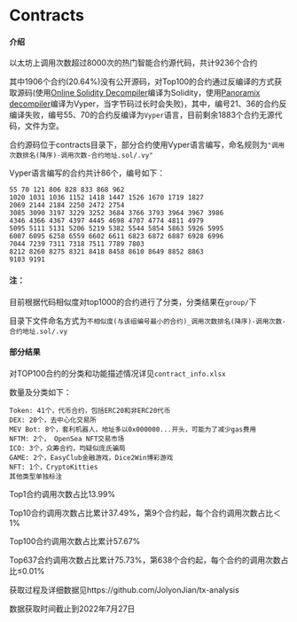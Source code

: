 # Contracts

#### 介绍

以太坊上调用次数超过8000次的热门智能合约源代码，共计9236个合约

其中1906个合约(20.64%)没有公开源码，对Top100的合约通过反编译的方式获取源码(使用[Online Solidity Decompiler](https://ethervm.io/decompile)编译为Solidity，使用[Panoramix decompiler](https://etherscan.io/bytecode-decompiler)编译为Vyper，当字节码过长时会失败)，其中，编号21、36的合约反编译失败，编号55、70的合约反编译为`Vyper`语言，目前剩余1883个合约无源代码，文件为空。


合约源码位于contracts目录下，部分合约使用Vyper语言编写，命名规则为`"调用次数排名(降序)-调用次数-合约地址.sol/.vy"`

Vyper语言编写的合约共计86个，编号如下：
```
55 70 121 806 828 833 868 962 
1020 1031 1036 1152 1418 1447 1526 1670 1719 1827
2069 2144 2184 2250 2472 2754 
3085 3090 3197 3229 3252 3684 3766 3793 3964 3967 3986 
4346 4366 4367 4397 4445 4698 4707 4774 4811 4979 
5095 5111 5131 5206 5219 5382 5544 5854 5863 5926 5995 
6007 6095 6258 6559 6602 6611 6823 6872 6887 6928 6996 
7044 7239 7311 7318 7511 7789 7803 
8212 8260 8275 8321 8418 8458 8610 8649 8852 8863 
9103 9191
```

#### 注：

目前根据代码相似度对top1000的合约进行了分类，分类结果在`group/`下

目录下文件命名方式为`不相似度(与该组编号最小的合约)_调用次数排名(降序)-调用次数-合约地址.sol/.vy`

#### 部分结果

对TOP100合约的分类和功能描述情况详见`contract_info.xlsx`

数量及分类如下：
```
Token: 41个，代币合约，包括ERC20和非ERC20代币
DEX: 20个，去中心化交易所
MEV Bot: 8个，套利机器人，地址多以0x000000...开头，可能为了减少gas费用
NFTM: 2个， OpenSea NFT交易市场
ICO: 3个，众筹合约，均疑似庞氏骗局
GAME: 2个，EasyClub金融游戏，Dice2Win博彩游戏
NFT: 1个，CryptoKitties
其他类型单独标注
```
Top1合约调用次数占比13.99%

Top10合约调用次数占比累计37.49%，第9个合约起，每个合约调用次数占比＜1%

Top100合约调用次数占比累计57.67%

Top637合约调用次数占比累计75.73%，第638个合约起，每个合约的调用次数占比≤0.01%


获取过程及详细数据见https://github.com/JolyonJian/tx-analysis

数据获取时间截止到2022年7月27日
